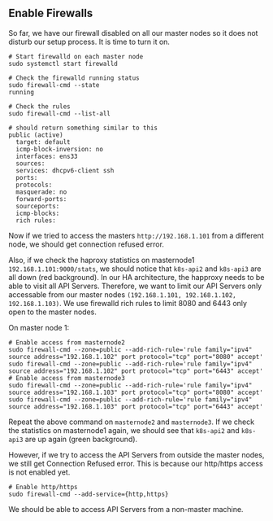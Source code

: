 ## Enable Firewalls
So far, we have our firewall disabled on all our master nodes so it does not disturb our setup process. It is time to turn it on.

```shell
# Start firewalld on each master node
sudo systemctl start firewalld

# Check the firewalld running status
sudo firewall-cmd --state
running

# Check the rules
sudo firewall-cmd --list-all

# should return something similar to this
public (active)
  target: default
  icmp-block-inversion: no
  interfaces: ens33
  sources: 
  services: dhcpv6-client ssh
  ports: 
  protocols: 
  masquerade: no
  forward-ports: 
  sourceports: 
  icmp-blocks: 
  rich rules: 
```

Now if we tried to access the masters `http://192.168.1.101` from a different node, we should get connection refused error. 

Also, if we check the haproxy statistics on masternode1 `192.168.1.101:9000/stats`, we should notice that `k8s-api2` and `k8s-api3` are all down (red background). In our HA architecture, the happroxy needs to be able to visit all API Servers. Therefore, we want to limit our API Servers only accessable from our master nodes `(192.168.1.101, 192.168.1.102, 192.168.1.103)`. We use firewalld rich rules to limit 8080 and 6443 only open to the master nodes.

On master node 1:
```shell
# Enable access from masternode2
sudo firewall-cmd --zone=public --add-rich-rule='rule family="ipv4" source address="192.168.1.102" port protocol="tcp" port="8080" accept'
sudo firewall-cmd --zone=public --add-rich-rule='rule family="ipv4" source address="192.168.1.102" port protocol="tcp" port="6443" accept'
# Enable access from masternode3
sudo firewall-cmd --zone=public --add-rich-rule='rule family="ipv4" source address="192.168.1.103" port protocol="tcp" port="8080" accept'
sudo firewall-cmd --zone=public --add-rich-rule='rule family="ipv4" source address="192.168.1.103" port protocol="tcp" port="6443" accept'
```
Repeat the above command on `masternode2` and `masternode3`. If we check the statistics on masternode1 again, we should see that `k8s-api2` and `k8s-api3` are up again (green background).

However, if we try to access the API Servers from outside the master nodes, we still get Connection Refused error. This is because our http/https access is not enabled yet. 

```shell
# Enable http/https
sudo firewall-cmd --add-service={http,https}
```

We should be able to access API Servers from a non-master machine.